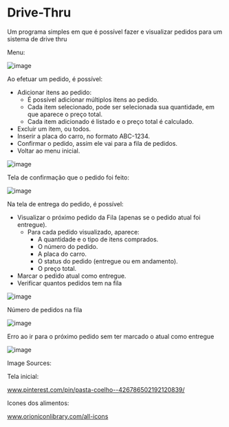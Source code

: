 # Drive-Thru

Um programa simples em que é possível fazer e visualizar pedidos para um sistema de drive thru

Menu:

![image](https://github.com/matheusrodf/Drive-Thru/assets/139105968/97e045f9-8e56-4002-b1e7-8647f5f19e2b)

Ao efetuar um pedido, é possível:

- Adicionar itens ao pedido:
  - É possível adicionar múltiplos itens ao pedido.
  - Cada item selecionado, pode ser selecionada sua quantidade, em que aparece o preço total.
  - Cada item adicionado é listado e o preço total é calculado.
- Excluir um item, ou todos.
- Inserir a placa do carro, no formato ABC-1234.
- Confirmar o pedido, assim ele vai para a fila de pedidos.
- Voltar ao menu inicial.

![image](https://github.com/matheusrodf/Drive-Thru/assets/139105968/5114efe9-9346-4b7f-8539-258d4603bf65)

Tela de confirmação que o pedido foi feito:

![image](https://github.com/matheusrodf/Drive-Thru/assets/139105968/4f03dc21-d204-48a8-8b32-8fb86fdddfd2)


Na tela de entrega do pedido, é possível:

- Visualizar o próximo pedido da Fila (apenas se o pedido atual foi entregue).
  - Para cada pedido visualizado, aparece:
    - A quantidade e o tipo de itens comprados.
    - O número do pedido.
    - A placa do carro.
    - O status do pedido (entregue ou em andamento).
    - O preço total.
- Marcar o pedido atual como entregue.
- Verificar quantos pedidos tem na fila
  
![image](https://github.com/matheusrodf/Drive-Thru/assets/139105968/c7767895-a8f3-4d50-9520-06e252827dd0)

Número de pedidos na fila

![image](https://github.com/matheusrodf/Drive-Thru/assets/139105968/c946bed7-ccf1-44f4-af6e-d78c163f23c6)


Erro ao ir para o próximo pedido sem ter marcado o atual como entregue

![image](https://github.com/matheusrodf/Drive-Thru/assets/139105968/2d784498-f687-48b8-8d9e-0810c44086ce)

Image Sources:

Tela inicial:

www.pinterest.com/pin/pasta-coelho--426786502192120839/

Icones dos alimentos:

www.orioniconlibrary.com/all-icons
